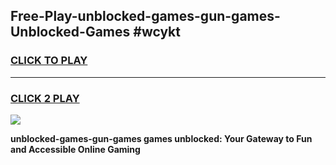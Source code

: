 
## Free-Play-unblocked-games-gun-games-Unblocked-Games #wcykt
<h3>
<a href="https://news.freeplayer.one?title=unblocked-games-gun-games&ref=8M">CLICK TO PLAY</a></h3>
<hr>

<h3>
<a href="https://news.freeplayer.one?title=unblocked-games-gun-games&ref=8M">CLICK 2 PLAY</a>
  
</h3>

<a href="https://news.freeplayer.one?title=unblocked-games-gun-games&ref=8M"><img src="https://clearcache.store/games.png"></a>


**unblocked-games-gun-games games unblocked: Your Gateway to Fun and Accessible Online Gaming**
